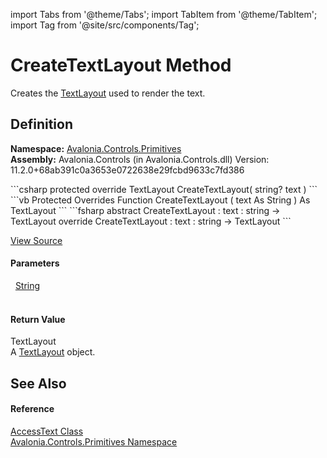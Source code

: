 import Tabs from '@theme/Tabs'; 
import TabItem from '@theme/TabItem'; 
import Tag from '@site/src/components/Tag'; 

# CreateTextLayout Method


Creates the <a href="P_Avalonia_Controls_TextBlock_TextLayout">TextLayout</a> used to render the text.



## Definition
**Namespace:** <a href="N_Avalonia_Controls_Primitives">Avalonia.Controls.Primitives</a>  
**Assembly:** Avalonia.Controls (in Avalonia.Controls.dll) Version: 11.2.0+68ab391c0a3653e0722638e29fcbd9633c7fd386

<Tabs groupId="api-code-preview">
<TabItem value="csharp" label="C#">
```csharp
protected override TextLayout CreateTextLayout(
	string? text
)
```
</TabItem>
<TabItem value="vb" label="VB">
```vb
Protected Overrides Function CreateTextLayout ( 
	text As String
) As TextLayout
```
</TabItem>
<TabItem value="fsharp" label="F#">
```fsharp
abstract CreateTextLayout : 
        text : string -> TextLayout 
override CreateTextLayout : 
        text : string -> TextLayout 
```
</TabItem>
</Tabs>



<a href="https://github.com/AvaloniaUI/Avalonia/tree/master/srcAvalonia.Controls/Primitives/AccessText.cs#L86" title="View the source code">View Source</a>



#### Parameters
<dl><dt>  <a href="https://learn.microsoft.com/dotnet/api/system.string" target="_blank" rel="noopener noreferrer">String</a></dt><dd> </dd></dl>

#### Return Value
TextLayout  
A <a href="P_Avalonia_Controls_TextBlock_TextLayout">TextLayout</a> object.

## See Also


#### Reference
<a href="T_Avalonia_Controls_Primitives_AccessText">AccessText Class</a>  
<a href="N_Avalonia_Controls_Primitives">Avalonia.Controls.Primitives Namespace</a>  

